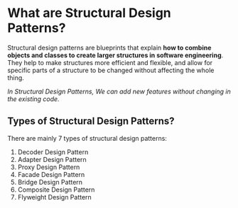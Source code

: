 # What are Structural Design Patterns?

Structural design patterns are blueprints that explain **how to combine objects and classes to create larger structures in software engineering**. They help to make structures more efficient and flexible, and allow for specific parts of a structure to be changed without affecting the whole thing.

_In Structural Design Patterns, We can add new features without changing in the existing code._

## Types of Structural Design Patterns?

There are mainly 7 types of structural design patterns:

1. Decoder Design Pattern
2. Adapter Design Pattern
3. Proxy Design Pattern
4. Facade Design Pattern
5. Bridge Design Pattern
6. Composite Design Pattern
7. Flyweight Design Pattern
